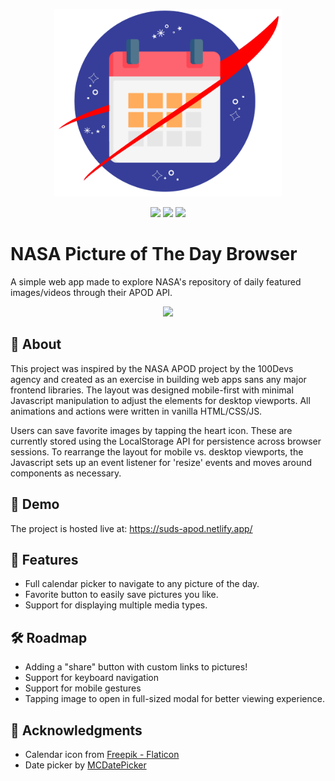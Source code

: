 <p align="center">
  <img src="assets/apod-logo.png" height="300">
</p>

<div align="center">
  <img src="https://img.shields.io/badge/html5-%23E34F26.svg?style=for-the-badge&logo=html5&logoColor=white">
  <img src="https://img.shields.io/badge/css3-%231572B6.svg?style=for-the-badge&logo=css3&logoColor=white">
  <img src="https://img.shields.io/badge/javascript-%23323330.svg?style=for-the-badge&logo=javascript&logoColor=%23F7DF1E">
</div>


# NASA Picture of The Day Browser

A simple web app made to explore NASA's repository of daily featured images/videos through their APOD API.
<p align="center">
  <img src="assets/desktop_demo.gif">
</p>

## 🌟 About
This project was inspired by the NASA APOD project by the 100Devs agency and created as an exercise in building web apps sans any major frontend libraries. The layout was designed mobile-first with minimal Javascript manipulation to adjust the elements for desktop viewports. All animations and actions were written in vanilla HTML/CSS/JS. 

Users can save favorite images by tapping the heart icon. These are currently stored using the LocalStorage API for persistence across browser sessions. To rearrange the layout for mobile vs. desktop viewports, the Javascript sets up an event listener for 'resize' events and moves around components as necessary.

## 🚩 Demo
The project is hosted live at: https://suds-apod.netlify.app/

## 🎯 Features
- Full calendar picker to navigate to any picture of the day.
- Favorite button to easily save pictures you like.
- Support for displaying multiple media types.

## 🛠️ Roadmap
- Adding a "share" button with custom links to pictures!
- Support for keyboard navigation
- Support for mobile gestures
- Tapping image to open in full-sized modal for better viewing experience.

## 💎 Acknowledgments
- Calendar icon from <a href="https://www.flaticon.com/free-icons/calendar" title="calendar icons">Freepik - Flaticon</a>
- Date picker by [MCDatePicker](https://mcdatepicker.netlify.app/)
